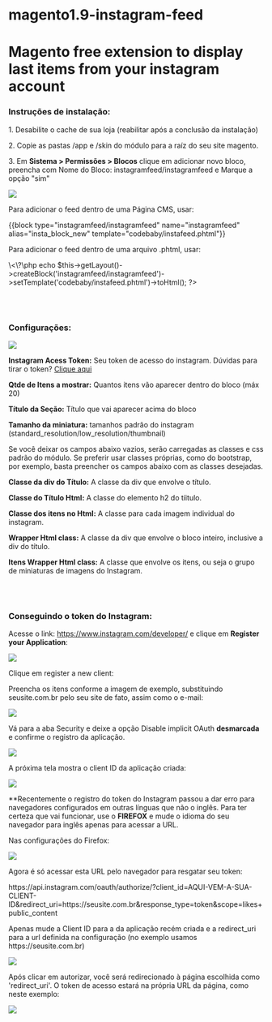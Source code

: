 # magento1.9-instagram-feed
<h1>Magento free extension to display last items from your instagram account</h1>

<h3>Instruções de instalação:</h3>
<p>1. Desabilite o cache de sua loja (reabilitar após a conclusão da instalação)</p>
<p>2. Copie as pastas /app e /skin do módulo para a raíz do seu site magento.</p>
<p>3. Em <strong>Sistema > Permissões > Blocos</strong> clique em adicionar novo bloco, preencha com Nome do Bloco: instagramfeed/instagramfeed e Marque a opção "sim"</p>
<p><img src="https://codebaby.tech/readmefiles/instafeedextension/2-instafeed_instructions-open_block.jpg" /></p>
<p>Para adicionar o feed dentro de uma Página CMS, usar:</p>
<p>{{block type="instagramfeed/instagramfeed" name="instagramfeed" alias="insta_block_new" template="codebaby/instafeed.phtml"}}</p>
<p>Para adicionar o feed dentro de uma arquivo .phtml, usar:</p>
<p>\<\?\php echo $this->getLayout()->createBlock('instagramfeed/instagramfeed')->setTemplate('codebaby/instafeed.phtml')->toHtml(); ?></p>
<br>
<br>
<h3>Configurações:</h3>
<p><img src="https://codebaby.tech/readmefiles/instafeedextension/1-instafeed_instructions-conf.jpg" /></p>
<p><strong>Instagram Acess Token:</strong> Seu token de acesso do instagram. Dúvidas para tirar o token? <a href="#tokeninsta">Clique aqui</a></p>
<p><strong>Qtde de Itens a mostrar:</strong> Quantos itens vão aparecer dentro do bloco (máx 20)</p>
<p><strong>Título da Seção:</strong> Título que vai aparecer acima do bloco</p>
<p><strong>Tamanho da miniatura:</strong> tamanhos padrão do instagram (standard_resolution/low_resolution/thumbnail)</p>
<p>Se você deixar os campos abaixo vazios, serão carregadas as classes e css padrão do módulo. Se preferir usar classes próprias, como do bootstrap, por exemplo, basta preencher os campos abaixo com as classes desejadas.</p>
<p><strong>Classe da div do Título:</strong> A classe da div que envolve o título.</p>
<p><strong>Classe do Título Html:</strong> A classe do elemento h2 do tíitulo.</p>
<p><strong>Classe dos itens no Html:</strong> A classe para cada imagem individual do instagram.</p>
<p><strong>Wrapper Html class:</strong> A classe da div que envolve o bloco inteiro, inclusive a div do título.</p>
<p><strong>Itens Wrapper Html class:</strong> A classe que envolve os itens, ou seja o grupo de miniaturas de imagens do Instagram.</p>
<br>
<br>
<h3 id="tokeninsta">Conseguindo o token do Instagram:</h3>
<p>Acesse o link: <a href="https://www.instagram.com/developer/" target="_blank">https://www.instagram.com/developer/</a> e clique em <strong>Register your Application</strong>:</p>
<p><img src="https://codebaby.tech/readmefiles/instafeedextension/3-instafeed_instructions-token1.jpg" /></p>
<p>Clique em register a new client:</p>
<p>Preencha os itens conforme a imagem de exemplo, substituindo seusite.com.br pelo seu site de fato, assim como o e-mail:</p>
<p><img src="https://codebaby.tech/readmefiles/instafeedextension/4-instafeed_instructions-token2.jpg" /></p>
<p>Vá para a aba Security e deixe a opção Disable implicit OAuth <strong>desmarcada</strong> e confirme o registro da aplicação.</p>
<p><img src="https://codebaby.tech/readmefiles/instafeedextension/5-instafeed_instructions-token3.jpg" /></p>
<p>A próxima tela mostra o client ID da aplicação criada:</p>
<p><img src="https://codebaby.tech/readmefiles/instafeedextension/6-instafeed_instructions-token4.jpg" /></p>
<p>**Recentemente o registro do token do Instagram passou a dar erro para navegadores configurados em outras línguas que não o inglês. Para ter certeza que vai funcionar, use o <strong>FIREFOX</strong> e mude o idioma do seu navegador para inglês apenas para acessar a URL.</p>
<p>Nas configurações do Firefox:</p>
<p><img src="https://codebaby.tech/readmefiles/instafeedextension/7-instafeed_instructions-token5.jpg" /></p>
<p>Agora é só acessar esta URL pelo navegador para resgatar seu token:</p>
<p>https://api.instagram.com/oauth/authorize/?client_id=AQUI-VEM-A-SUA-CLIENT-ID&redirect_uri=https://seusite.com.br&response_type=token&scope=likes+public_content</p>
<p>Apenas mude a Client ID para a da aplicação recém criada e a redirect_uri para a url definida na configuração (no exemplo usamos https://seusite.com.br)</p>
<p><img src="https://codebaby.tech/readmefiles/instafeedextension/8-instafeed_instructions-token6.jpg" /></p>
<p>Após clicar em autorizar, você será redirecionado à página escolhida como 'redirect_uri'. O token de acesso estará na própria URL da página, como neste exemplo: </p>
<p><img src="https://codebaby.tech/readmefiles/instafeedextension/9-instafeed_instructions-token7.jpg" /></p>



